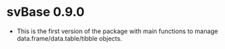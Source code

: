 # svBase 0.9.0

-   This is the first version of the package with main functions to manage data.frame/data.table/tibble objects.
